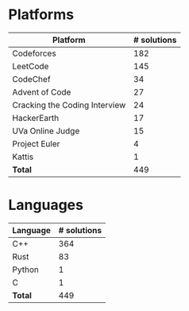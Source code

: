 # Platforms
Platform | # solutions
-------- | -----------
Codeforces | 182
LeetCode | 145
CodeChef | 34
Advent of Code | 27
Cracking the Coding Interview | 24
HackerEarth | 17
UVa Online Judge | 15
Project Euler | 4
Kattis | 1
**Total** | 449

# Languages
Language | # solutions
-------- | -----------
C++ | 364
Rust | 83
Python | 1
C | 1
**Total** | 449

